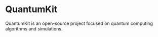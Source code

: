 # QuantumKit
QuantumKit is an open-source project focused on quantum computing algorithms and simulations.
